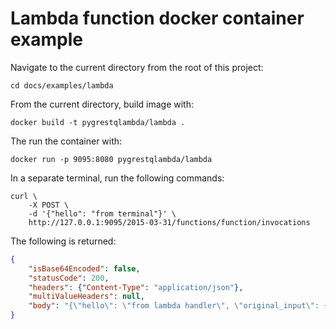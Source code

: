 # Lambda function docker container example

Navigate to the current directory from the root of this project:
```shell
cd docs/examples/lambda
```

From the current directory, build image with:
```shell
docker build -t pygrestqlambda/lambda .
```

The run the container with:
```shell
docker run -p 9095:8080 pygrestqlambda/lambda
```

In a separate terminal, run the following commands:
```shell
curl \
    -X POST \
    -d '{"hello": "from terminal"}' \
    http://127.0.0.1:9095/2015-03-31/functions/function/invocations
```

The following is returned:
```json
{
    "isBase64Encoded": false,
    "statusCode": 200,
    "headers": {"Content-Type": "application/json"},
    "multiValueHeaders": null,
    "body": "{\"hello\": \"from lambda handler\", \"original_input\": {\"hello\": \"from terminal\"}}"
}
```
